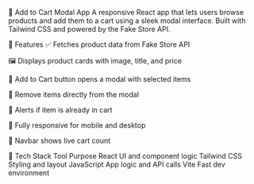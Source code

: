 🛒 Add to Cart Modal App
A responsive React app that lets users browse products and add them to a cart using a sleek modal interface. Built with Tailwind CSS and powered by the Fake Store API.

🚀 Features
✅ Fetches product data from Fake Store API

🖼️ Displays product cards with image, title, and price

🛒 Add to Cart button opens a modal with selected items

🔄 Remove items directly from the modal

🔔 Alerts if item is already in cart

📱 Fully responsive for mobile and desktop

🧭 Navbar shows live cart count

🧰 Tech Stack
Tool	Purpose
React	UI and component logic
Tailwind CSS	Styling and layout
JavaScript	App logic and API calls
Vite	Fast dev environment
